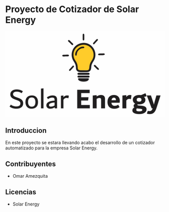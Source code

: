 # Proyecto de Cotizador de Solar Energy
![Alt Text](./solar.jpg)

## Introduccion
En este proyecto se estara llevando acabo el desarrollo de un cotizador automatizado para la empresa Solar Energy.

## Contribuyentes
* Omar Amezquita

## Licencias

* Solar Energy

